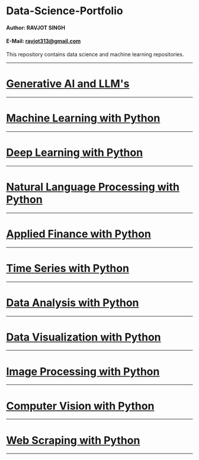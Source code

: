 # Data-Science-Portfolio

#### Author: RAVJOT SINGH

#### E-Mail: ravjot313@gmail.com


This repository contains data science and machine learning repositories.

---
# [Generative AI and LLM's]()

---

# [Machine Learning with Python](https://github.com/Ravjot03/Machine-Learning-with-Python)

---

# [Deep Learning with Python](https://github.com/Ravjot03/Deep-Learning-with-Python)

---

# [Natural Language Processing with Python]()

---

# [Applied Finance with Python](https://github.com/Ravjot03/Applied-Finance-with-Python) 

---

# [Time Series with Python](https://github.com/Ravjot03/Time-Series-with-Python)

---

# [Data Analysis with Python](https://github.com/Ravjot03/Data-Analysis-with-Python)

---

# [Data Visualization with Python](https://github.com/Ravjot03/Data-Visualization-with-Python)

---

# [Image Processing with Python](https://github.com/Ravjot03/Image-Processing)

---

# [Computer Vision with Python](https://github.com/Ravjot03/Computer-Vision-with-Python)

---

# [Web Scraping with Python](https://github.com/Ravjot03/Selenium-with-Python)

---
